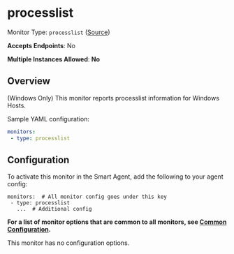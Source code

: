 
<!--- Generated by to-integrations-repo script in Smart Agent repo, DO NOT MODIFY HERE --->
<!--- GENERATED BY gomplate from scripts/docs/monitor-page.md.tmpl --->

# processlist

Monitor Type: `processlist` ([Source](https://github.com/signalfx/signalfx-agent/tree/master/internal/monitors/processlist))

**Accepts Endpoints**: No

**Multiple Instances Allowed**: **No**

## Overview

(Windows Only) This monitor reports processlist
information for Windows Hosts.

Sample YAML configuration:

```yaml
monitors:
 - type: processlist
```


## Configuration

To activate this monitor in the Smart Agent, add the following to your
agent config:

```
monitors:  # All monitor config goes under this key
 - type: processlist
   ...  # Additional config
```

**For a list of monitor options that are common to all monitors, see [Common
Configuration](../monitor-config.html#common-configuration).**


This monitor has no configuration options.


